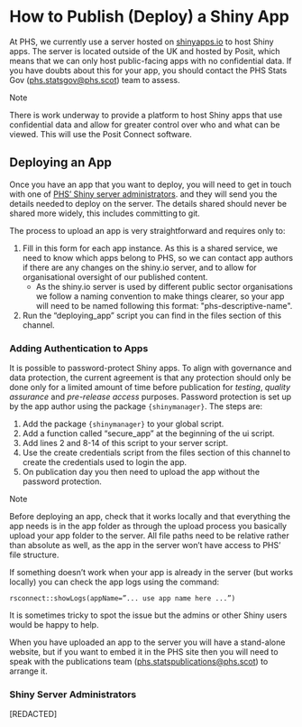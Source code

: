 # How to Publish (Deploy) a Shiny App

At PHS, we currently use a server hosted on [shinyapps.io](http://shinyapps.io) to host Shiny apps. The server is located outside of the UK and hosted by Posit, which means that we can only host public-facing apps with no confidential data. If you have doubts about this for your app, you should contact the PHS Stats Gov (phs.statsgov@phs.scot) team to assess. 

> [!NOTE]
> There is work underway to provide a platform to host Shiny apps that use confidential data and allow for greater control over who and what can be viewed. This will use the Posit Connect software.

## Deploying an App

Once you have an app that you want to deploy, you will need to get in touch with one of [PHS’ Shiny server administrators](#shiny-server-administrators). and they will send you the details needed to deploy on the server. The details shared should never be shared more widely, this includes committing to git.  

The process to upload an app is very straightforward and requires only to: 

1. Fill in this form for each app instance. As this is a shared service, we need to know which apps belong to PHS, so we can contact app authors if there are any changes on the shiny.io server, and to allow for organisational oversight of our published content.
    - As the shiny.io server is used by different public sector organisations we follow a naming convention to make things clearer, so your app will need to be named following this format: "phs-descriptive-name".
2. Run the “deploying_app” script you can find in the files section of this channel.

### Adding Authentication to Apps

It is possible to password-protect Shiny apps. To align with governance and data protection, the current agreement is that any protection should only be done only for a limited amount of time before publication for _testing_, _quality assurance_ and _pre-release access_ purposes. Password protection is set up by the app author using the package `{shinymanager}`. The steps are: 

1. Add the package `{shinymanager}` to your global script.  
2. Add a function called “secure_app” at the beginning of the ui script. 
3. Add lines 2 and 8-14 of this script to your server script. 
4. Use the create credentials script from the files section of this channel to create the credentials used to login the app.  
5. On publication day you then need to upload the app without the password protection.

> [!NOTE]
> Before deploying an app, check that it works locally and that everything the app needs is in the app folder as through the upload process you basically upload your app folder to the server.
> All file paths need to be relative rather than absolute as well, as the app in the server won’t have access to PHS’ file structure.  

If something doesn’t work when your app is already in the server (but works locally) you can check the app logs using the command:  

`rsconnect::showLogs(appName=”... use app name here ...”)`

It is sometimes tricky to spot the issue but the admins or other Shiny users would be happy to help. 

When you have uploaded an app to the server you will have a stand-alone website, but if you want to embed it in the PHS site then you will need to speak with the publications team (phs.statspublications@phs.scot) to arrange it.  

### Shiny Server Administrators

[REDACTED]
